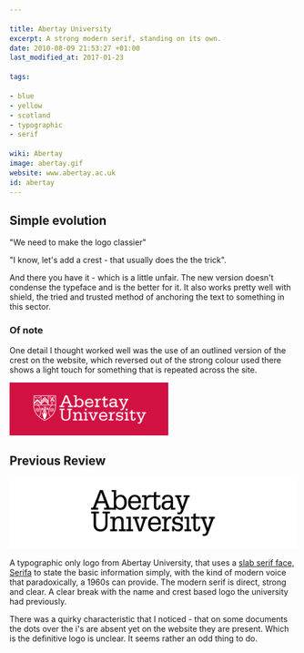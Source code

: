 ```yaml
---

title: Abertay University
excerpt: A strong modern serif, standing on its own.
date: 2010-08-09 21:53:27 +01:00
last_modified_at: 2017-01-23

tags:

- blue
- yellow
- scotland
- typographic
- serif

wiki: Abertay
image: abertay.gif
website: www.abertay.ac.uk
id: abertay
---
```


## Simple evolution

"We need to make the logo classier"

"I know, let's add a crest - that usually does the the trick".

And there you have it - which is a little unfair. The new version doesn't condense the typeface and is the better for it. It also works pretty well with shield, the tried and trusted method of anchoring the text to something in this sector.

### Of note

One detail I thought worked well was the use of an outlined version of the crest on the website, which reversed out of the strong colour used there shows a light touch for something that is repeated across the site.

![Outlined logo](/images/logospotter/abertay-on-red.gif)


## Previous Review

![Old logo](/images/logospotter/abertay-old.gif)

A typographic only logo from Abertay University, that uses a [slab serif face, Serifa](http://typedia.com/explore/typeface/serifa/) to state the basic information simply, with the kind of modern voice that paradoxically, a 1960s can provide. The modern serif is direct, strong and clear. A clear break with the name and crest based logo the university had previously.

There was a quirky characteristic that I noticed - that on some documents the dots over the i's are absent yet on the website they are present. Which is the definitive logo is unclear. It seems rather an odd thing to do.
